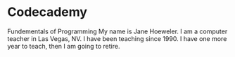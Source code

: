 # Codecademy
Fundementals of Programming
My name is Jane Hoeweler. I am a computer teacher in Las Vegas, NV. I have been teaching since 1990. I have one more year to teach, then I am going to retire.
